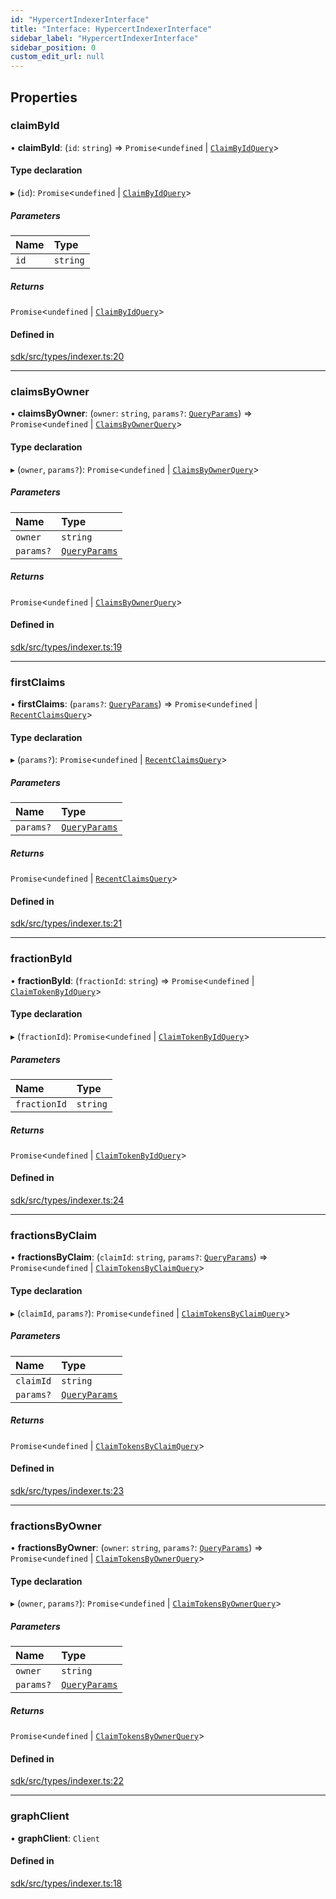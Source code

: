 ```yaml
---
id: "HypercertIndexerInterface"
title: "Interface: HypercertIndexerInterface"
sidebar_label: "HypercertIndexerInterface"
sidebar_position: 0
custom_edit_url: null
---
```


## Properties

### claimById

• **claimById**: (`id`: `string`) => `Promise`<`undefined` \| [`ClaimByIdQuery`](../modules.md#claimbyidquery)\>

#### Type declaration

▸ (`id`): `Promise`<`undefined` \| [`ClaimByIdQuery`](../modules.md#claimbyidquery)\>

##### Parameters

| Name | Type     |
| :--- | :------- |
| `id` | `string` |

##### Returns

`Promise`<`undefined` \| [`ClaimByIdQuery`](../modules.md#claimbyidquery)\>

#### Defined in

[sdk/src/types/indexer.ts:20](https://github.com/hypercerts-org/hypercerts/blob/0793659/sdk/src/types/indexer.ts#L20)

---

### claimsByOwner

• **claimsByOwner**: (`owner`: `string`, `params?`: [`QueryParams`](../modules.md#queryparams)) => `Promise`<`undefined` \| [`ClaimsByOwnerQuery`](../modules.md#claimsbyownerquery)\>

#### Type declaration

▸ (`owner`, `params?`): `Promise`<`undefined` \| [`ClaimsByOwnerQuery`](../modules.md#claimsbyownerquery)\>

##### Parameters

| Name      | Type                                       |
| :-------- | :----------------------------------------- |
| `owner`   | `string`                                   |
| `params?` | [`QueryParams`](../modules.md#queryparams) |

##### Returns

`Promise`<`undefined` \| [`ClaimsByOwnerQuery`](../modules.md#claimsbyownerquery)\>

#### Defined in

[sdk/src/types/indexer.ts:19](https://github.com/hypercerts-org/hypercerts/blob/0793659/sdk/src/types/indexer.ts#L19)

---

### firstClaims

• **firstClaims**: (`params?`: [`QueryParams`](../modules.md#queryparams)) => `Promise`<`undefined` \| [`RecentClaimsQuery`](../modules.md#recentclaimsquery)\>

#### Type declaration

▸ (`params?`): `Promise`<`undefined` \| [`RecentClaimsQuery`](../modules.md#recentclaimsquery)\>

##### Parameters

| Name      | Type                                       |
| :-------- | :----------------------------------------- |
| `params?` | [`QueryParams`](../modules.md#queryparams) |

##### Returns

`Promise`<`undefined` \| [`RecentClaimsQuery`](../modules.md#recentclaimsquery)\>

#### Defined in

[sdk/src/types/indexer.ts:21](https://github.com/hypercerts-org/hypercerts/blob/0793659/sdk/src/types/indexer.ts#L21)

---

### fractionById

• **fractionById**: (`fractionId`: `string`) => `Promise`<`undefined` \| [`ClaimTokenByIdQuery`](../modules.md#claimtokenbyidquery)\>

#### Type declaration

▸ (`fractionId`): `Promise`<`undefined` \| [`ClaimTokenByIdQuery`](../modules.md#claimtokenbyidquery)\>

##### Parameters

| Name         | Type     |
| :----------- | :------- |
| `fractionId` | `string` |

##### Returns

`Promise`<`undefined` \| [`ClaimTokenByIdQuery`](../modules.md#claimtokenbyidquery)\>

#### Defined in

[sdk/src/types/indexer.ts:24](https://github.com/hypercerts-org/hypercerts/blob/0793659/sdk/src/types/indexer.ts#L24)

---

### fractionsByClaim

• **fractionsByClaim**: (`claimId`: `string`, `params?`: [`QueryParams`](../modules.md#queryparams)) => `Promise`<`undefined` \| [`ClaimTokensByClaimQuery`](../modules.md#claimtokensbyclaimquery)\>

#### Type declaration

▸ (`claimId`, `params?`): `Promise`<`undefined` \| [`ClaimTokensByClaimQuery`](../modules.md#claimtokensbyclaimquery)\>

##### Parameters

| Name      | Type                                       |
| :-------- | :----------------------------------------- |
| `claimId` | `string`                                   |
| `params?` | [`QueryParams`](../modules.md#queryparams) |

##### Returns

`Promise`<`undefined` \| [`ClaimTokensByClaimQuery`](../modules.md#claimtokensbyclaimquery)\>

#### Defined in

[sdk/src/types/indexer.ts:23](https://github.com/hypercerts-org/hypercerts/blob/0793659/sdk/src/types/indexer.ts#L23)

---

### fractionsByOwner

• **fractionsByOwner**: (`owner`: `string`, `params?`: [`QueryParams`](../modules.md#queryparams)) => `Promise`<`undefined` \| [`ClaimTokensByOwnerQuery`](../modules.md#claimtokensbyownerquery)\>

#### Type declaration

▸ (`owner`, `params?`): `Promise`<`undefined` \| [`ClaimTokensByOwnerQuery`](../modules.md#claimtokensbyownerquery)\>

##### Parameters

| Name      | Type                                       |
| :-------- | :----------------------------------------- |
| `owner`   | `string`                                   |
| `params?` | [`QueryParams`](../modules.md#queryparams) |

##### Returns

`Promise`<`undefined` \| [`ClaimTokensByOwnerQuery`](../modules.md#claimtokensbyownerquery)\>

#### Defined in

[sdk/src/types/indexer.ts:22](https://github.com/hypercerts-org/hypercerts/blob/0793659/sdk/src/types/indexer.ts#L22)

---

### graphClient

• **graphClient**: `Client`

#### Defined in

[sdk/src/types/indexer.ts:18](https://github.com/hypercerts-org/hypercerts/blob/0793659/sdk/src/types/indexer.ts#L18)
